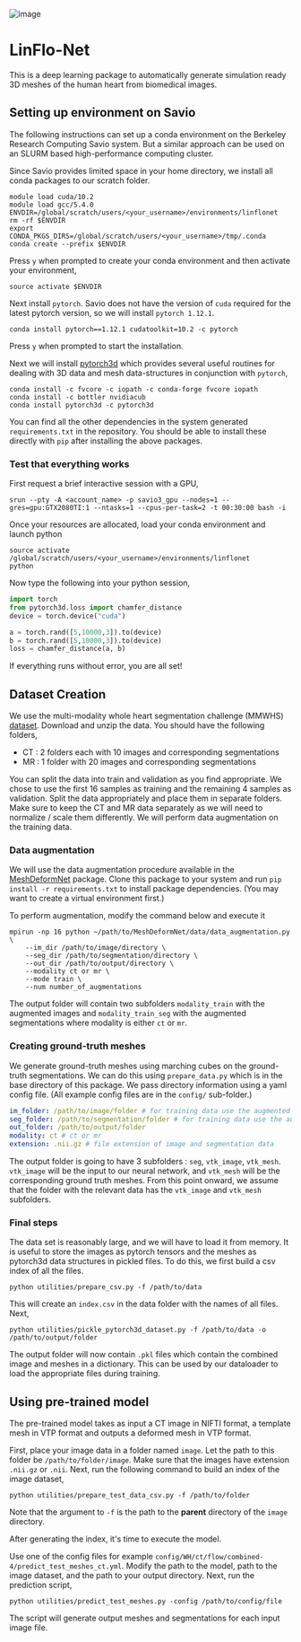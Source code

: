 ![image](figures/flow-deformation-no-encoder.png)

# LinFlo-Net

This is a deep learning package to automatically generate simulation ready 3D meshes of the human heart from biomedical images.

## Setting up environment on Savio

The following instructions can set up a conda environment on the Berkeley Research Computing Savio system. But a similar approach can be used on an SLURM based high-performance computing cluster.

Since Savio provides limited space in your home directory, we install all conda packages to our scratch folder.

```commandline
module load cuda/10.2
module load gcc/5.4.0
ENVDIR=/global/scratch/users/<your_username>/environments/linflonet
rm -rf $ENVDIR
export CONDA_PKGS_DIRS=/global/scratch/users/<your_username>/tmp/.conda
conda create --prefix $ENVDIR
```

Press `y` when prompted to create your conda environment and then activate your environment,

```commandline
source activate $ENVDIR
```

Next install `pytorch`. Savio does not have the version of `cuda` required for the latest pytorch version, so we will install `pytorch 1.12.1`.

```commandline
conda install pytorch==1.12.1 cudatoolkit=10.2 -c pytorch
```

Press `y` when prompted to start the installation.

Next we will install [pytorch3d](https://pytorch3d.org/) which provides several useful routines for dealing with 3D data and mesh data-structures in conjunction with `pytorch`,

```commandline
conda install -c fvcore -c iopath -c conda-forge fvcore iopath
conda install -c bottler nvidiacub
conda install pytorch3d -c pytorch3d
```

You can find all the other dependencies in the system generated `requirements.txt` in the repository. You should be able to install these directly with `pip` after installing the above packages.

### Test that everything works

First request a brief interactive session with a GPU,

```commandline
srun --pty -A <account_name> -p savio3_gpu --nodes=1 --gres=gpu:GTX2080TI:1 --ntasks=1 --cpus-per-task=2 -t 00:30:00 bash -i
```

Once your resources are allocated, load your conda environment and launch python

```commandline
source activate /global/scratch/users/<your_username>/environments/linflonet
python
```

Now type the following into your python session,

```python
import torch
from pytorch3d.loss import chamfer_distance
device = torch.device("cuda")

a = torch.rand([5,10000,3]).to(device)
b = torch.rand([5,10000,3]).to(device)
loss = chamfer_distance(a, b)
```

If everything runs without error, you are all set!

## Dataset Creation

We use the multi-modality whole heart segmentation challenge (MMWHS) [dataset](https://zmiclab.github.io/zxh/0/mmwhs/). Download and unzip the data. You should have the following folders,

   - CT : 2 folders each with 10 images and corresponding segmentations
   - MR : 1 folder with 20 images and corresponding segmentations

You can split the data into train and validation as you find appropriate. We chose to use the first 16 samples as training and the remaining 4 samples as validation. Split the data appropriately and place them in separate folders. Make sure to keep the CT and MR data separately as we will need to normalize / scale them differently. We will perform data augmentation on the training data.

### Data augmentation

We will use the data augmentation procedure available in the [MeshDeformNet](https://github.com/fkong7/MeshDeformNet) package. Clone this package to your system and run `pip install -r requirements.txt` to install package dependencies. (You may want to create a virtual environment first.)

To perform augmentation, modify the command below and execute it

```commandline
mpirun -np 16 python ~/path/to/MeshDeformNet/data/data_augmentation.py \
    --im_dir /path/to/image/directory \
    --seg_dir /path/to/segmentation/directory \
    --out_dir /path/to/output/directory \
    --modality ct or mr \
    --mode train \
    --num number_of_augmentations
```

The output folder will contain two subfolders `modality_train` with the augmented images and `modality_train_seg` with the augmented segmentations where modality is either `ct` or `mr`.

### Creating ground-truth meshes

We generate ground-truth meshes using marching cubes on the ground-truth segmentations. We can do this using `prepare_data.py` which is in the base directory of this package. We pass directory information using a yaml config file. (All example config files are in the `config/` sub-folder.)

```yaml
im_folder: /path/to/image/folder # for training data use the augmented images
seg_folder: /path/to/segmentation/folder # for training data use the augmented segmentations
out_folder: /path/to/output/folder
modality: ct # ct or mr
extension: .nii.gz # file extension of image and segmentation data
```

The output folder is going to have 3 subfolders : `seg`, `vtk_image`, `vtk_mesh`. `vtk_image` will be the input to our neural network, and `vtk_mesh` will be the corresponding ground truth meshes. From this point onward, we assume that the folder with the relevant data has the `vtk_image` and `vtk_mesh` subfolders.

### Final steps

The data set is reasonably large, and we will have to load it from memory. It is useful to store the images as pytorch tensors and the meshes as pytorch3d data structures in pickled files. To do this, we first build a csv index of all the files.

```commandline
python utilities/prepare_csv.py -f /path/to/data
```

This will create an `index.csv` in the data folder with the names of all files. Next,

```commandline
python utilities/pickle_pytorch3d_dataset.py -f /path/to/data -o /path/to/output/folder
```

The output folder will now contain `.pkl` files which contain the combined image and meshes in a dictionary. This can be used by our dataloader to load the appropriate files during training.


## Using pre-trained model

The pre-trained model takes as input a CT image in NIFTI format, a template mesh in VTP format and outputs a deformed mesh in VTP format.

First, place your image data in a folder named `image`. Let the path to this folder be `/path/to/folder/image`. Make sure that the images have extension `.nii.gz` or `.nii`. Next, run the following command to build an index of the image dataset,

```
python utilities/prepare_test_data_csv.py -f /path/to/folder
```

Note that the argument to `-f` is the path to the **parent** directory of the `image` directory.

After generating the index, it's time to execute the model.

Use one of the config files for example `config/WH/ct/flow/combined-4/predict_test_meshes_ct.yml`. Modify the path to the model, path to the image dataset, and the path to your output directory. Next, run the prediction script,

```
python utilities/predict_test_meshes.py -config /path/to/config/file
```

The script will generate output meshes and segmentations for each input image file.